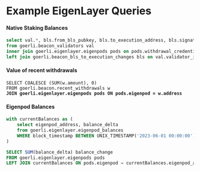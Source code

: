 # Example EigenLayer Queries

#### Native Staking Balances

```sql
select val.*, bls.from_bls_pubkey, bls.to_execution_address, bls.signature
from goerli.beacon_validators val
inner join goerli.eigenlayer.eigenpods pods on pods.withdrawal_credential = val.withdrawal_credentials
left join goerli.beacon_bls_to_execution_changes bls on val.validator_index = bls.validator_index
```

#### Value of recent withdrawals

<pre class="language-sql"><code class="lang-sql">SELECT COALESCE (SUM(w.amount), 0)
FROM goerli.beacon.recent_withdrawals w
<strong>JOIN goerli.eigenlayer.eigenpods pods ON pods.eigenpod = w.address
</strong></code></pre>

#### Eigenpod Balances

```sql
with currentBalances as (
    select eigenpod_address, balance_delta
    from goerli.eigenlayer.eigenpod_balances
    WHERE block_timestamp BETWEEN UNIX_TIMESTAMP('2023-06-01 00:00:00') AND UNIX_TIMESTAMP('2023-06-09 23:59:59')
)

SELECT SUM(balance_delta) balance_change
FROM goerli.eigenlayer.eigenpods pods
LEFT JOIN currentBalances ON pods.eigenpod = currentBalances.eigenpod_address
```

####
